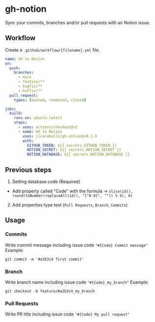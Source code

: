 # gh-notion

Sync your commits, branches and/or pull requests with an Notion issue.

## Workflow

Create a `.github/workflow/{filename}.yml` file.

```.yml
name: GH to Notion
on:
  push:
    branches:
      - main
      - feature/**
      - bugfix/**
      - hotfix/**
  pull_request:
    types: [opened, reopened, closed]

jobs:
  build:
    runs-on: ubuntu-latest
    steps:
      - uses: actions/checkout@v2
      - name: GH to Notion
        uses: jlcaraballo/gh-notion@v0.1.0
        with:
          GITHUB_TOKEN: ${{ secrets.GITHUB_TOKEN }}
          NOTION_SECRET: ${{ secrets.NOTION_SECRET }}
          NOTION_DATABASE: ${{ secrets.NOTION_DATABASE }}

```

## Previous steps

1. Setting database code (Required)

- Add property called "Code" with the formula -> `slice(id(), round(toNumber(replaceAll(id(), "[^0-9]", "")) % 4), 6)`

2. Add properties type text (`Pull Requests`, `Branch`, `Commits`)

## Usage

### Commits

Write commit message including issue code `"#{Code} Commit message"`
Example:

```git
git commit -m '#a2b3c4 first commit'
```

### Branch

Write branch name including issue code `"#{Code}_my_branch"`
Example:

```git
git checkout -b feature/#a2b3c4_my_branch
```

### Pull Requests

Write PR title including issue code `"#{Code} My pull request"`
